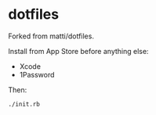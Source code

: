 # dotfiles

Forked from matti/dotfiles.

Install from App Store before anything else:

 * Xcode
 * 1Password

Then:

`./init.rb`
